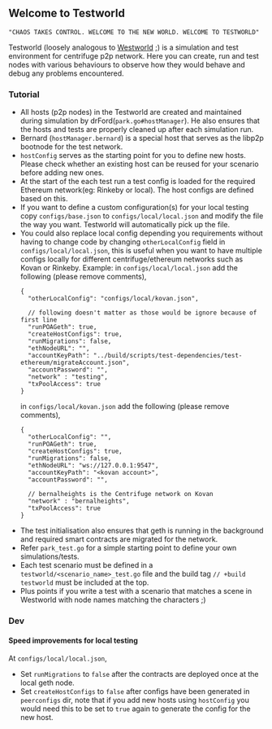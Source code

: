 ## Welcome to Testworld

`"CHAOS TAKES CONTROL. WELCOME TO THE NEW WORLD. WELCOME TO TESTWORLD"`

Testworld (loosely analogous to [Westworld](https://medium.com/@naveen101/westworld-an-introduction-cc7d29bfbe84) ;) is a simulation and test environment for centrifuge p2p network. 
Here you can create, run and test nodes with various behaviours to observe how they would behave and debug any problems encountered.

### Tutorial 

- All hosts (p2p nodes) in the Testworld are created and maintained during simulation by drFord(`park.go#hostManager`). He also ensures that the hosts and tests are properly cleaned up after each simulation run.
- Bernard (`hostManager.bernard`) is a special host that serves as the libp2p bootnode for the test network.
- `hostConfig` serves as the starting point for you to define new hosts. Please check whether an existing host can be reused for your scenario before adding new ones.
- At the start of the each test run a test config is loaded for the required Ethereum network(eg: Rinkeby or local). The host configs are defined based on this.
- If you want to define a custom configuration(s) for your local testing copy `configs/base.json` to `configs/local/local.json` and modify the file the way you want. Testworld will automatically pick up the file. 
- You could also replace local config depending you requirements without having to change code by changing `otherLocalConfig` field in `configs/local/local.json`, this is useful when you want to have multiple configs locally for different centrifuge/ethereum networks such as Kovan or Rinkeby. Example:
    in `configs/local/local.json` add the following (please remove comments),
    ```
    {
      "otherLocalConfig": "configs/local/kovan.json",
      
      // following doesn't matter as those would be ignore because of first line
      "runPOAGeth": true,
      "createHostConfigs": true,
      "runMigrations": false,
      "ethNodeURL": "",
      "accountKeyPath": "../build/scripts/test-dependencies/test-ethereum/migrateAccount.json",
      "accountPassword": "",
      "network" : "testing",
      "txPoolAccess": true
    }
    ```
    in `configs/local/kovan.json` add the following (please remove comments),
    ```
    {
      "otherLocalConfig": "",
      "runPOAGeth": true,
      "createHostConfigs": true,
      "runMigrations": false,
      "ethNodeURL": "ws://127.0.0.1:9547",
      "accountKeyPath": "<kovan account>",
      "accountPassword": "",
      
      // bernalheights is the Centrifuge network on Kovan
      "network" : "bernalheights",
      "txPoolAccess": true
    }
    ```
- The test initialisation also ensures that geth is running in the background and required smart contracts are migrated for the network.
- Refer `park_test.go` for a simple starting point to define your own simulations/tests.
- Each test scenario must be defined in a `testworld/<scenario_name>_test.go` file and the build tag `// +build testworld` must be included at the top.
- Plus points if you write a test with a scenario that matches a scene in Westworld with node names matching the characters ;)

### Dev
#### Speed improvements for local testing
At `configs/local/local.json`,
- Set `runMigrations` to `false` after the contracts are deployed once at the local geth node.
- Set `createHostConfigs` to `false` after configs have been generated in `peerconfigs` dir, note that if you add new hosts using `hostConfig` you would need this to be set to `true` again to generate the config for the new host.

